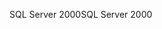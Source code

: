 <span data-ttu-id="ee424-101">SQL Server 2000</span><span class="sxs-lookup"><span data-stu-id="ee424-101">SQL Server 2000</span></span>
